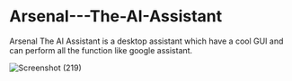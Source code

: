 # Arsenal---The-AI-Assistant
Arsenal The AI Assistant is a desktop assistant which have a cool GUI and can perform all the function like google assistant.

![Screenshot (219)](https://user-images.githubusercontent.com/75659121/147208109-328e1f99-1a68-4299-ad79-2148431c91ce.png)
